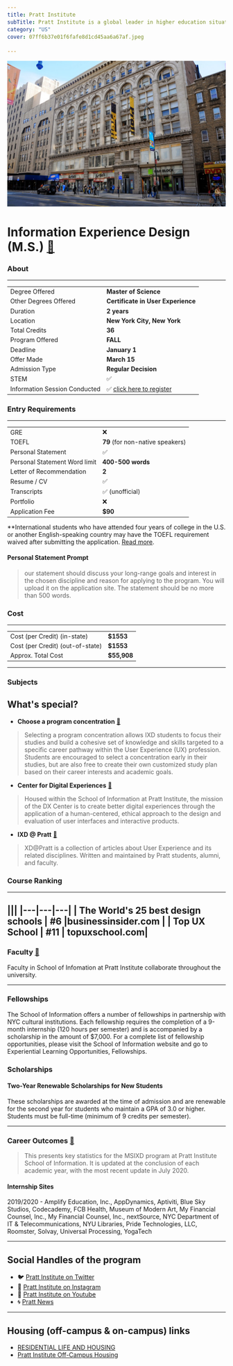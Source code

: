```yaml
---
title: Pratt Institute
subTitle: Pratt Institute is a global leader in higher education situated in New York City. 
category: "US"
cover: 07ff6b37e01f6fafe8d1cd45aa6a67af.jpeg

---
```

![](pmcfacade.jpeg)

# Information Experience Design (M.S.) [🔗](https://www.pratt.edu/academics/information/degrees/information-experience-design-ms/)


### About
---
|   |   |
|---|---|
| Degree Offered |  **Master of Science** |
| Other Degrees Offered| **Certificate in User Experience**|
| Duration       | **2 years**                      |
| Location       | **New York City, New York**          |
| Total Credits  | **36**                           | 
| Program Offered| **FALL**|
|Deadline| **January 1**  |
|Offer Made| **March 15**|
|Admission Type| **Regular Decision** |
|STEM| ✅ |
|Information Session Conducted| ✅ [click here to register](https://www.pratt.edu/academics/information/prospective-students/information-sessions/) |


### Entry Requirements
---
|   |   |
|---|---|
| GRE | ❌ |
| TOEFL     | **79** (for non-native speakers)|
| Personal Statement       | ✅          |
|Personal Statement Word limit| **400-500 words** |
| Letter of Recommendation  | **2**                           | 
|Resume / CV|✅|
|Transcripts|✅ (unofficial) |
|Portfolio|❌ |
|Application Fee| **$90** |

**International students who have attended four years of college in the U.S. or another English-speaking country may have the TOEFL requirement waived after submitting the application. [Read more](https://www.pratt.edu/admissions/applying/applying-graduate/grad-application-requirement/grad-departmental-requirements/).

#### Personal Statement Prompt
>our statement should discuss your long-range goals and interest in the chosen discipline and reason for applying to the program. You will upload it on the application site. The statement should be no more than 500 words.
### Cost
---
|   |   |
|---|---|
| Cost (per Credit) (in-state)      | **$1553**          |
| Cost (per Credit) (out-of-state)      | **$1553**      |
|Approx. Total Cost| **$55,908**|
---

### Subjects

## What's special?

* **Choose a program concentration** [🔗](https://www.pratt.edu/academics/information/degrees/information-experience-design-ms/information-experience-design-program-concentrations)
> Selecting a program concentration allows IXD students to focus their studies and build a cohesive set of knowledge and skills targeted to a specific career pathway within the User Experience (UX) profession. Students are encouraged to select a concentration early in their studies, but are also free to create their own customized study plan based on their career interests and academic goals.


* **Center for Digital Experiences** [🔗](https://prattdx.org/)
> Housed within the School of Information at Pratt Institute, the mission of the DX Center is to create better digital experiences through the application of a human-centered, ethical approach to the design and evaluation of user interfaces and interactive products.

* **IXD @ Pratt** [🔗](http://ixd.prattsi.org/)
> XD@Pratt is a collection of articles about User Experience and its related disciplines. Written and maintained by Pratt students, alumni, and faculty. 

### Course Ranking
---
|||
|---|---|---|
| The World's 25 best design schools | **#6**  |businessinsider.com | 
| Top UX School      | **#11**      | topuxschool.com|
---

### Faculty [🔗](https://www.pratt.edu/academics/information/si-faculty-staff/)
Faculty in School of Infomation at Pratt Institute collaborate throughout the university.

---
### Fellowships
The School of Information offers a number of fellowships in partnership with NYC cultural institutions. Each fellowship requires the completion of a 9-month internship (120 hours per semester) and is accompanied by a scholarship in the amount of $7,000. For a complete list of fellowship opportunities, please visit the School of Information website and go to Experiential Learning Opportunities, Fellowships.

### Scholarships
#### Two-Year Renewable Scholarships for New Students

These scholarships are awarded at the time of admission and are renewable for the second year for students who maintain a GPA of 3.0 or higher. Students must be full-time (minimum of 9 credits per semester).

---

### Career Outcomes [🔗](https://www.pratt.edu/academics/information/degrees/information-experience-design-ms/key-statistics/)
> This presents key statistics for the MSIXD program at Pratt Institute School of Information. It is updated at the conclusion of each academic year, with the most recent update in July 2020.

#### Internship Sites
2019/2020 - Amplify Education, Inc., AppDynamics, Aptiviti, Blue Sky Studios, Codecademy, FCB Health, Museum of Modern Art, My Financial Counsel, Inc., My Financial Counsel, Inc., nextSource, NYC Department of IT & Telecommunications, NYU Libraries, Pride Technologies, LLC, Roomster, Solvay, Universal Processing, YogaTech


---
## Social Handles of the program

* 🐦  [Pratt Institute on Twitter](https://twitter.com/PrattInstitute)  
* 💢  [Pratt Institute on Instagram ](https://www.instagram.com/prattinstitute) 
* 🛑  [Pratt Institute on Youtube](https://www.youtube.com/user/prattinstitute)
* 🌀  [Pratt News](https://www.pratt.edu/news)

---

## Housing (off-campus & on-campus) links
* [RESIDENTIAL LIFE AND HOUSING](https://www.pratt.edu/student-life/student-affairs/campus-housing/)
* [Pratt Institute Off-Campus Housing](https://www.facebook.com/groups/1827222334210399/)










